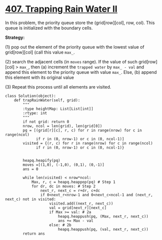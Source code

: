 # [407. Trapping Rain Water II](https://leetcode.com/problems/trapping-rain-water-ii/)

In this problem, the priority queue store the (grid[row][col], row, col). This queue is initialized with the boundary cells.

**Strategy:**

(1) pop out the element of the priority queue with the lowest value of grid[row][col] (call this value `max_`. 

(2) search the adjacent cells (in `moves` range). If the value of such grid[row][col] > `max_`, then (a) increment the `trapped water` by `max_ - val` and append this element to the priority queue with value `max_`. Else, (b) append this element with its original value

(3) Repeat this process until all elements are visited.


```
class Solution(object):
    def trapRainWater(self, grid):
        """
        :type heightMap: List[List[int]]
        :rtype: int
        """
        if not grid: return 0
        nrow, ncol = len(grid), len(grid[0])
        pq = [(grid[r][c], r, c) for r in range(nrow) for c in range(ncol) 
              if r in (0, nrow-1) or c in (0, ncol-1)]
        visited = {(r, c) for r in range(nrow) for c in range(ncol) 
              if r in (0, nrow-1) or c in (0, ncol-1)}
        
        
        heapq.heapify(pq) 
        moves =[(1,0), (-1,0), (0,1), (0,-1)]
        ans = 0
        
        while len(visited) < nrow*ncol:
            Max, r, c = heapq.heappop(pq) # Step 1
            for dr, dc in moves: # Step 2
                next_r, next_c = r+dr, c+dc
                if 0<next_r<nrow-1 and 0<next_c<ncol-1 and (next_r, next_c) not in visited: 
                    visited.add((next_r, next_c))
                    val = grid[next_r][next_c]
                    if Max >= val: # 2a
                        heapq.heappush(pq, (Max, next_r, next_c))
                        ans += Max - val
                    else: # 2b
                        heapq.heappush(pq, (val, next_r, next_c))
        return ans
```
